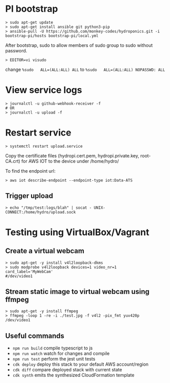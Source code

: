 # PI bootstrap

```
> sudo apt-get update
> sudo apt-get install ansible git python3-pip
> ansible-pull -U https://github.com/monkey-codes/hydroponics.git -i bootstrap-pi/hosts bootstrap-pi/local.yml
```

After bootstrap, sudo to allow members of sudo group to sudo without
password.
```
> EDITOR=vi visudo
```
change `%sudo   ALL=(ALL:ALL) ALL` to `%sudo   ALL=(ALL:ALL) NOPASSWD: ALL`

# View service logs
```
> journalctl -u github-webhook-receiver -f
# OR
> journalctl -u upload -f
```

# Restart service

```
> systemctl restart upload.service
```

Copy the certificate files (hydropi.cert.pem, hydropi.private.key, root-CA.crt) for AWS IOT to the device under /home/hydro/

To find the endpoint url:

```
> aws iot describe-endpoint --endpoint-type iot:Data-ATS
```

## Trigger upload
```
> echo "/tmp/test:logs/blah" | socat - UNIX-CONNECT:/home/hydro/upload.sock
```
# Testing using VirtualBox/Vagrant

## Create a virtual webcam
```
> sudo apt-get -y install v4l2loopback-dkms
> sudo modprobe v4l2loopback devices=1 video_nr=1 card_label='MyWebCam'
#/dev/video1
```

## Stream static image to virtual webcam using ffmpeg
```
> sudo apt-get -y install ffmpeg
> ffmpeg -loop 1 -re -i ./test.jpg -f v4l2 -pix_fmt yuv420p /dev/video1
```


## Useful commands

* `npm run build`   compile typescript to js
* `npm run watch`   watch for changes and compile
* `npm run test`    perform the jest unit tests
* `cdk deploy`      deploy this stack to your default AWS account/region
* `cdk diff`        compare deployed stack with current state
* `cdk synth`       emits the synthesized CloudFormation template
